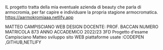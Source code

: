 IL progetto tratta della mia eventuale azienda di beauty che parla di armocromia, per far capire e individuare la propria stagione armocromatica.
https://aarmokromiaaa.netlify.app


MATTEO CAMPISCIANO 
WEB DESIGN
DOCENTE: PROF. BACCAN 
NUMERO MATRICOLA 873 
ANNO ACCADEMICO 2022/23 
3FD 
Progetto d'esame Campisciano Matteo 
sviluppo sito WEB
piattaforme usate :CODEPEN ,GITHUB,NETLIFY 

